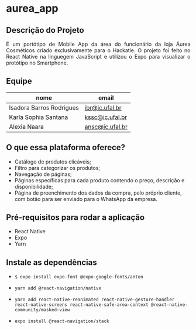 # aurea_app

## Descrição do Projeto
<p align="justify">É um portótipo de Mobile App da área do funcionário da loja Áurea Cosméticos criado exclusivamente para o Hackatie. O projeto foi feito no React Native na linguegem JavaScript e utilizou o Expo para visualizar o protótipo no Smartphone.  </p>

## Equipe
|nome|email|
| -------- | -------- |
|Isadora Barros Rodrigues|ibr@ic.ufal.br|
|Karla Sophia Santana|kssc@ic.ufal.br|
|Alexia Naara |ansc@ic.ufal.br|

## O que essa plataforma oferece?
- Catálogo de produtos clicáveis;
- Filtro para categorizar os produtos;
- Navegação de páginas;
- Páginas específicas para cada produto contendo o preço, descrição e disponibilidade;
- Página de preenchimento dos dados da compra, pelo próprio cliente, com botão para ser enviado para o WhatsApp da empresa.

## Pré-requisitos para rodar a aplicação
- React Native
- Expo
- Yarn

## Instale as dependências
- ```$ expo install expo-font @expo-google-fonts/anton```

- ```yarn add @react-navigation/native```

- ```yarn add react-native-reanimated react-native-gesture-handler react-native-screens react-native-safe-area-context @react-native-community/masked-view```

- ```expo install @react-navigation/stack```
